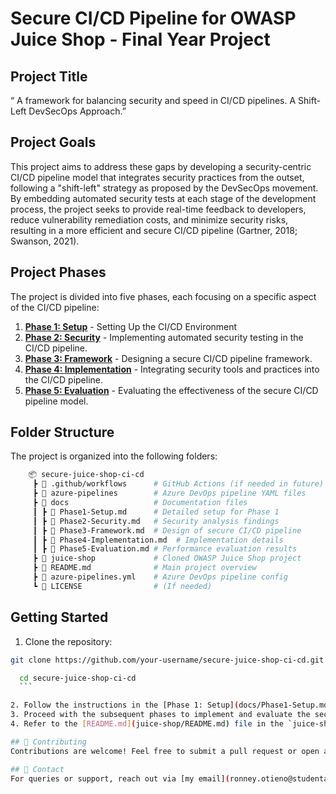# Secure CI/CD Pipeline for OWASP Juice Shop - Final Year Project

## Project Title

“ A framework for balancing security and speed in CI/CD pipelines. A Shift-Left DevSecOps Approach.”

## Project Goals

This project aims to address these gaps by developing a security-centric CI/CD pipeline model that integrates security practices from the outset, following a "shift-left" strategy as proposed by the DevSecOps movement. By embedding automated security tests at each stage of the development process, the project seeks to provide real-time feedback to developers, reduce vulnerability remediation costs, and minimize security risks, resulting in a more efficient and secure CI/CD pipeline (Gartner, 2018; Swanson, 2021).

## Project Phases

The project is divided into five phases, each focusing on a specific aspect of the CI/CD pipeline:

1. [**Phase 1: Setup**](docs/Phase1-Setup.md) - Setting Up the CI/CD Environment
2. [**Phase 2: Security**](docs/Phase2-Security.md) - Implementing automated security testing in the CI/CD pipeline.
3. [**Phase 3: Framework**](docs/Phase3-Framework.md) - Designing a secure CI/CD pipeline framework.
4. [**Phase 4: Implementation**](docs/Phase4-Implementation.md) - Integrating security tools and practices into the CI/CD pipeline.
5. [**Phase 5: Evaluation**](docs/Phase5-Evaluation.md) - Evaluating the effectiveness of the secure CI/CD pipeline model.

## Folder Structure

The project is organized into the following folders:

```bash
    📦 secure-juice-shop-ci-cd
     ┣ 📂 .github/workflows      # GitHub Actions (if needed in future)
     ┣ 📂 azure-pipelines        # Azure DevOps pipeline YAML files
     ┣ 📂 docs                   # Documentation files
     ┃ ┣ 📜 Phase1-Setup.md      # Detailed setup for Phase 1
     ┃ ┣ 📜 Phase2-Security.md   # Security analysis findings
     ┃ ┣ 📜 Phase3-Framework.md  # Design of secure CI/CD pipeline
     ┃ ┣ 📜 Phase4-Implementation.md  # Implementation details
     ┃ ┣ 📜 Phase5-Evaluation.md # Performance evaluation results
     ┣ 📂 juice-shop             # Cloned OWASP Juice Shop project
     ┣ 📜 README.md              # Main project overview
     ┣ 📜 azure-pipelines.yml    # Azure DevOps pipeline config
     ┗ 📜 LICENSE                # (If needed)
```

## Getting Started

1. Clone the repository:
  
  ```bash
  git clone https://github.com/your-username/secure-juice-shop-ci-cd.git

    cd secure-juice-shop-ci-cd
    ```

2. Follow the instructions in the [Phase 1: Setup](docs/Phase1-Setup.md) document to set up the CI/CD environment.
3. Proceed with the subsequent phases to implement and evaluate the security-centric CI/CD pipeline model.
4. Refer to the [README.md](juice-shop/README.md) file in the `juice-shop` folder for more information on the OWASP Juice Shop project.

## 🤝 Contributing
Contributions are welcome! Feel free to submit a pull request or open an issue for discussions.

## 📧 Contact
For queries or support, reach out via [my email](ronney.otieno@studentambassadors.com).
